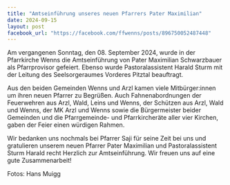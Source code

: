```yaml
---
title: "Amtseinführung unseres neuen Pfarrers Pater Maximilian"
date: 2024-09-15
layout: post
facebook_url: "https://facebook.com/ffwenns/posts/896750052487448"
---
```


Am vergangenen Sonntag, den 08. September 2024, wurde in der Pfarrkirche Wenns die Amtseinführung von Pater Maximilian Schwarzbauer als Pfarrprovisor gefeiert. Ebenso wurde Pastoralassistent Harald Sturm mit der Leitung des Seelsorgeraumes Vorderes Pitztal beauftragt.

Aus den beiden Gemeinden Wenns und Arzl kamen viele Mitbürger:innen um ihren neuen Pfarrer zu Begrüßen. Auch Fahnenabordnungen der Feuerwehren aus Arzl, Wald, Leins und Wenns, der Schützen aus Arzl, Wald und Wenns, der MK Arzl und Wenns sowie die Bürgermeister beider Gemeinden und die Pfarrgemeinde- und Pfarrkircheräte aller vier Kirchen, gaben der Feier einen würdigen Rahmen.

Wir bedanken uns nochmals bei Pfarrer Saji für seine Zeit bei uns und gratulieren unserem neuen Pfarrer Pater Maximilian und Pastoralassistent Sturm Harald recht Herzlich zur Amtseinführung. Wir freuen uns auf eine gute Zusammenarbeit! 

Fotos: Hans Muigg